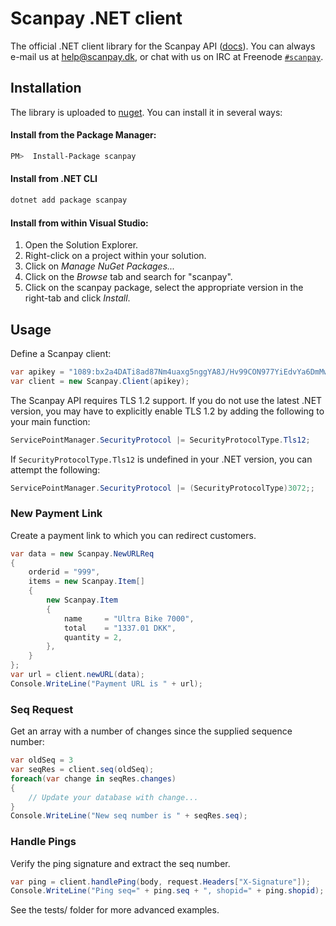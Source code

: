 # Scanpay .NET client

The official .NET client library for the Scanpay API ([docs](https://docs.scanpay.dk/)). You can always e-mail us at [help@scanpay.dk](mailto:help@scanpay.dk), or chat with us on IRC at Freenode [`#scanpay`](https://webchat.freenode.net?randomnick=1&channels=scanpay&prompt=1).

## Installation
The library is uploaded to [nuget](https://www.nuget.org/packages/scanpay/). You can install it in several ways:

#### Install from the Package Manager:
```bash
PM>  Install-Package scanpay
```

#### Install from .NET CLI
```bash
dotnet add package scanpay
```

#### Install from within Visual Studio:

1. Open the Solution Explorer.
2. Right-click on a project within your solution.
3. Click on *Manage NuGet Packages...*
4. Click on the *Browse* tab and search for "scanpay".
5. Click on the scanpay package, select the appropriate version in the right-tab and click *Install*.

## Usage

Define a Scanpay client:
```csharp
var apikey = "1089:bx2a4DATi8ad87Nm4uaxg5nggYA8J/Hv99CON977YiEdvYa6DmMwdoRPoYWyBJSi";
var client = new Scanpay.Client(apikey);
```

The Scanpay API requires TLS 1.2 support. If you do not use the latest .NET version, you may have to explicitly enable TLS 1.2 by adding the following to your main function:

```csharp
ServicePointManager.SecurityProtocol |= SecurityProtocolType.Tls12;
```

If  `SecurityProtocolType.Tls12` is undefined in your .NET version, you can attempt the following:
```csharp
ServicePointManager.SecurityProtocol |= (SecurityProtocolType)3072;;
```


### New Payment Link
Create a payment link to which you can redirect customers.
```csharp
var data = new Scanpay.NewURLReq
{
    orderid = "999",
    items = new Scanpay.Item[]
    {
        new Scanpay.Item
        {
            name     = "Ultra Bike 7000",
            total    = "1337.01 DKK",
            quantity = 2,
        },
    }
};
var url = client.newURL(data);
Console.WriteLine("Payment URL is " + url);
```

### Seq Request
Get an array with a number of changes since the supplied sequence number:
```csharp
var oldSeq = 3
var seqRes = client.seq(oldSeq);
foreach(var change in seqRes.changes)
{
    // Update your database with change...
}
Console.WriteLine("New seq number is " + seqRes.seq);
```

### Handle Pings
Verify the ping signature and extract the seq number.
```csharp
var ping = client.handlePing(body, request.Headers["X-Signature"]);
Console.WriteLine("Ping seq=" + ping.seq + ", shopid=" + ping.shopid);
```

See the tests/ folder for more advanced examples.
